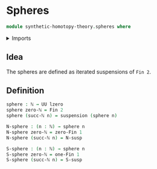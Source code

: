 # Spheres

```agda
module synthetic-homotopy-theory.spheres where
```

<details><summary>Imports</summary>

```agda
open import synthetic-homotopy-theory.suspensions-of-types
open import foundation.universe-levels
open import elementary-number-theory.natural-numbers
open import univalent-combinatorics.standard-finite-types
```

</details>

## Idea

The spheres are defined as iterated suspensions of `Fin 2`.

## Definition

```agda
sphere : ℕ → UU lzero
sphere zero-ℕ = Fin 2
sphere (succ-ℕ n) = suspension (sphere n)

N-sphere : (n : ℕ) → sphere n
N-sphere zero-ℕ = zero-Fin 1
N-sphere (succ-ℕ n) = N-susp

S-sphere : (n : ℕ) → sphere n
S-sphere zero-ℕ = one-Fin 1
S-sphere (succ-ℕ n) = S-susp
```

